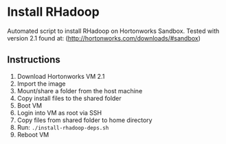 # Install RHadoop

Automated script to install RHadoop on Hortonworks Sandbox.
Tested with version 2.1 found at:
(http://hortonworks.com/downloads/#sandbox)

## Instructions
1. Download Hortonworks VM 2.1
2. Import the image
3. Mount/share a folder from the host machine
4. Copy install files to the shared folder
5. Boot VM
6. Login into VM as root via SSH
7. Copy files from shared folder to home directory
8. Run: `./install-rhadoop-deps.sh`
9. Reboot VM

